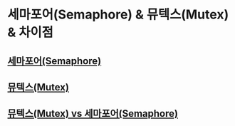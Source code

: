 # 세마포어(Semaphore) & 뮤텍스(Mutex) & 차이점

## [세마포어(Semaphore)](https://velog.io/@octo__/%EC%84%B8%EB%A7%88%ED%8F%AC%EC%96%B4Semaphore)

## [뮤텍스(Mutex)](https://velog.io/@octo__/%EB%AE%A4%ED%85%8D%EC%8A%A4Mutex)

## [뮤텍스(Mutex) vs 세마포어(Semaphore)](https://velog.io/@octo__/%EC%84%B8%EB%A7%88%ED%8F%AC%EC%96%B4Semaphore-vs-%EB%AE%A4%ED%85%8D%EC%8A%A4Mutex)